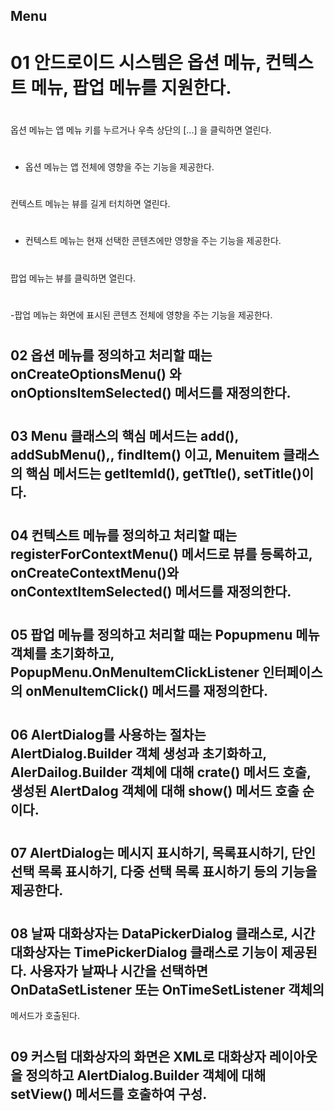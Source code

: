 ##  Menu
#  01 안드로이드 시스템은 옵션 메뉴, 컨텍스트 메뉴, 팝업 메뉴를 지원한다.
#  
옵션 메뉴는 앱 메뉴 키를 누르거나 우측 상단의 [...] 을 클릭하면 열린다.
#  
- 옵션 메뉴는 앱 전체에 영향을 주는 기능을 제공한다.
#  
컨텍스트 메뉴는 뷰를 길게 터치하면 열린다.
#  
- 컨텍스트 메뉴는 현재 선택한 콘텐츠에만 영향을 주는 기능을 제공한다.
#  
팝업 메뉴는 뷰를 클릭하면 열린다.
#  
-팝업 메뉴는 화면에 표시된 콘텐츠 전체에 영향을 주는 기능을 제공한다.
#  
##  02 옵션 메뉴를 정의하고 처리할 때는 onCreateOptionsMenu() 와  onOptionsItemSelected() 메서드를 재정의한다.
#  
##  03 Menu 클래스의 핵심 메서드는 add(), addSubMenu(),, findItem() 이고, Menuitem 클래스의 핵심 메서드는 getItemId(), getTtle(), setTitle()이다.
#  
##  04 컨텍스트 메뉴를 정의하고 처리할 때는 registerForContextMenu() 메서드로 뷰를 등록하고, onCreateContextMenu()와 onContextItemSelected() 메서드를 재정의한다.
#  
##  05 팝업 메뉴를 정의하고 처리할 때는 Popupmenu 메뉴 객체를 초기화하고, PopupMenu.OnMenuItemClickListener 인터페이스의 onMenuItemClick() 메서드를 재정의한다.
#  
##  06 AlertDialog를 사용하는 절차는 AlertDialog.Builder 객체 생성과 초기화하고, AlerDailog.Builder 객체에 대해 crate() 메서드 호출, 생성된 AlertDalog 객체에 대해 show() 메서드 호출 순이다.
#  
##  07 AlertDialog는 메시지 표시하기, 목록표시하기, 단인 선택 목록 표시하기, 다중 선택 목록 표시하기 등의 기능을 제공한다.
#  
##  08 날짜 대화상자는 DataPickerDialog 클래스로, 시간 대화상자는 TimePickerDialog 클래스로 기능이 제공된다. 사용자가 날짜나 시간을 선택하면 OnDataSetListener 또는 OnTimeSetListener 객체의 
메서드가 호출된다.
#  
## 09 커스텀 대화상자의 화면은 XML로 대화상자 레이아웃을 정의하고 AlertDialog.Builder 객체에 대해 setView() 메서드를 호출하여 구성.


